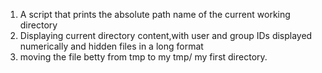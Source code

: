 1. A script that prints the absolute path name of the current working directory
2. Displaying current directory content,with user and group IDs displayed numerically and hidden files in a long format
7. moving the file betty from tmp to my tmp/ my first directory.
